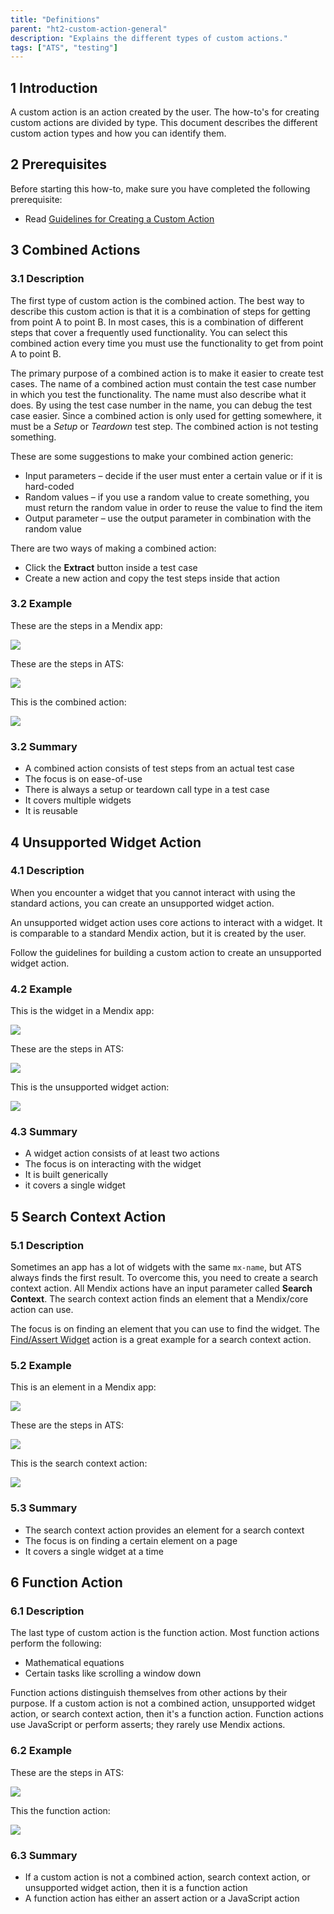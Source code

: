 ```yaml
---
title: "Definitions"
parent: "ht2-custom-action-general"
description: "Explains the different types of custom actions."
tags: ["ATS", "testing"]
---
```


## 1 Introduction

A custom action is an action created by the user. The how-to's for creating custom actions are divided by type. This document describes the different custom action types and how you can identify them.

## 2 Prerequisites

Before starting this how-to, make sure you have completed the following prerequisite:

* Read [Guidelines for Creating a Custom Action](ht2-guidelines-custom-action)

## 3 Combined Actions

### 3.1 Description

The first type of custom action is the combined action. The best way to describe this custom action is that it is a combination of steps for getting from point A to point B. In most cases, this is a combination of different steps that cover a frequently used functionality. You can select this combined action every time you must use the functionality to get from point A to point B.

The primary purpose of a combined action is to make it easier to create test cases. The name of a combined action must contain the test case number in which you test the functionality. The name must also describe what it does. By using the test case number in the name, you can debug the test case easier. Since a combined action is only used for getting somewhere, it must be a *Setup* or *Teardown* test step. The combined action is not testing something.

These are some suggestions to make your combined action generic:

* Input parameters – decide if the user must enter a certain value or if it is hard-coded
* Random values – if you use a random value to create something, you must return the random value in order to reuse the value to find the item
* Output parameter – use the output parameter in combination with the random value

There are two ways of making a combined action:

* Click the **Extract** button inside a test case
* Create a new action and copy the test steps inside that action

### 3.2 Example

These are the steps in a Mendix app:

![](attachments/ht2-custom-action-general/ht2-general-definition/combined-action-app-steps.png)

These are the steps in ATS:

![](attachments/ht2-custom-action-general/ht2-general-definition/combined-action-ats-steps.png)

This is the combined action:

![](attachments/ht2-custom-action-general/ht2-general-definition/combined-action-ats-newexpense-action.png)

### 3.2 Summary

* A combined action consists of test steps from an actual test case
* The focus is on ease-of-use
* There is always a setup or teardown call type in a test case
* It covers multiple widgets
* It is reusable
 
## 4 Unsupported Widget Action

### 4.1 Description

When you encounter a widget that you cannot interact with using the standard actions, you can create an unsupported widget action.

An unsupported widget action uses core actions to interact with a widget. It is comparable to a standard Mendix action, but it is created by the user.

Follow the guidelines for building a custom action to create an unsupported widget action.

### 4.2 Example

This is the widget in a Mendix app:

![](attachments/ht2-custom-action-general/ht2-general-definition/unsupported-widget-action-app-widget.png)

These are the steps in ATS:

![](attachments/ht2-custom-action-general/ht2-general-definition/unsupported-widget-action-ats-steps.png)

This is the unsupported widget action:

![](attachments/ht2-custom-action-general/ht2-general-definition/unsupported-widget-action-ats-switch-action.png)

### 4.3 Summary

* A widget action consists of at least two actions
* The focus is on interacting with the widget
* It is built generically
* it covers a single widget

## 5 Search Context Action

### 5.1 Description

Sometimes an app has a lot of widgets with the same `mx-name`, but ATS always finds the first result. To overcome this, you need to create a search context action. All Mendix actions have an input parameter called **Search Context**. The search context action finds an element that a Mendix/core action can use.

The focus is on finding an element that you can use to find the widget. The [Find/Assert Widget](/addons/ats/refguide/rg1/findassert-widget) action is a great example for a search context action.

### 5.2 Example

This is an element in a Mendix app:

![](attachments/ht2-custom-action-general/ht2-general-definition/searchcontext-action-listview-app.png)

These are the steps in ATS:

![](attachments/ht2-custom-action-general/ht2-general-definition/searchcontext-action-listview-ats-steps.png)

This is the search context action:

![](attachments/ht2-custom-action-general/ht2-general-definition/searchcontext-action-listview-ats-searchcontext-action.png)

### 5.3 Summary

* The search context action provides an element for a search context
* The focus is on finding a certain element on a page
* It covers a single widget at a time

## 6 Function Action

### 6.1 Description

The last type of custom action is the function action. Most function actions perform the following:

* Mathematical equations
* Certain tasks like scrolling a window down

Function actions distinguish themselves from other actions by their purpose. If a custom action is not a combined action, unsupported widget action, or search context action, then it's a function action. Function actions use JavaScript or perform asserts; they rarely use Mendix actions.

### 6.2 Example

These are the steps in ATS:

![](attachments/ht2-custom-action-general/ht2-general-definition/function-action-ats-teststeps.png)

This the function action:

![](attachments/ht2-custom-action-general/ht2-general-definition/function-action-ats-function-action.png)

### 6.3 Summary

* If a custom action is not a combined action, search context action, or unsupported widget action, then it is a function action
* A function action has either an assert action or a JavaScript action
